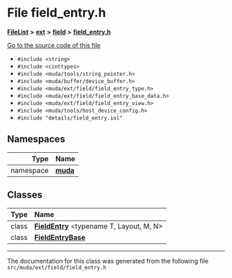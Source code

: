 

# File field\_entry.h



[**FileList**](files.md) **>** [**ext**](dir_dee31a662aa40cb7fc08cb07824f4a9a.md) **>** [**field**](dir_67616bafb1e973d10aec465c6be4ad46.md) **>** [**field\_entry.h**](field__entry_8h.md)

[Go to the source code of this file](field__entry_8h_source.md)



* `#include <string>`
* `#include <cinttypes>`
* `#include <muda/tools/string_pointer.h>`
* `#include <muda/buffer/device_buffer.h>`
* `#include <muda/ext/field/field_entry_type.h>`
* `#include <muda/ext/field/field_entry_base_data.h>`
* `#include <muda/ext/field/field_entry_view.h>`
* `#include <muda/tools/host_device_config.h>`
* `#include "details/field_entry.inl"`













## Namespaces

| Type | Name |
| ---: | :--- |
| namespace | [**muda**](namespacemuda.md) <br> |


## Classes

| Type | Name |
| ---: | :--- |
| class | [**FieldEntry**](classmuda_1_1_field_entry.md) &lt;typename T, Layout, M, N&gt;<br> |
| class | [**FieldEntryBase**](classmuda_1_1_field_entry_base.md) <br> |



















































------------------------------
The documentation for this class was generated from the following file `src/muda/ext/field/field_entry.h`

